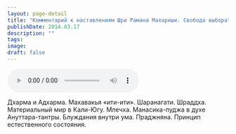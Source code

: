 ```yaml
---
layout: page-detail
title: "Комментарий к наставлениям Шри Рамана Махариши. Свобода выбора"
publishDate: 2014.03.17
description: ""
tags:
image:
draft: false
---
```


<audio title="2014.03.17 - Комментарий к наставлениям Шри Рамана Махариши. Свобода выбора.mp3" src="https://filer-api.advayta.org/v1.0/public/files/73896" controls=""></audio>

 Дхарма и Адхарма. Махавакья «ити-ити». Шаранагати. Шраддха. Материальный мир в Кали-Югу. Млечха. Манасика-пуджа в духе Ануттара-тантры. Блуждания внутри ума. Праджняна. Принцип естественного состояния. 

  
